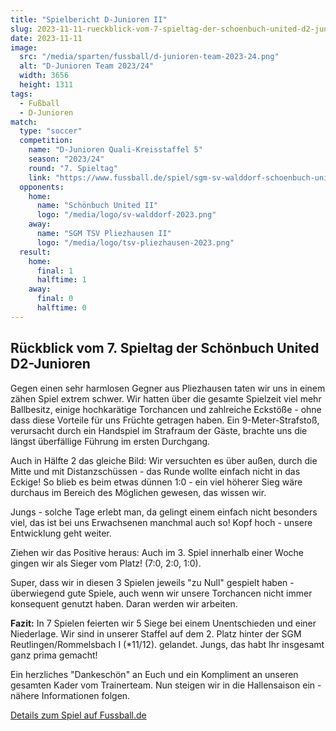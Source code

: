```yaml
---
title: "Spielbericht D-Junioren II"
slug: 2023-11-11-rueckblick-vom-7-spieltag-der-schoenbuch-united-d2-junioren
date: 2023-11-11
image:
  src: "/media/sparten/fussball/d-junioren-team-2023-24.png"
  alt: "D-Junioren Team 2023/24"
  width: 3656
  height: 1311
tags:
  - Fußball
  - D-Junioren
match:
  type: "soccer"
  competition:
    name: "D-Junioren Quali-Kreisstaffel 5"
    season: "2023/24"
    round: "7. Spieltag"
    link: "https://www.fussball.de/spiel/sgm-sv-walddorf-schoenbuch-united-ii-sgm-tsv-pliezhausen-ii/-/spiel/02MSOAS7DG000000VS5489B4VV7JEO4N#!/"
  opponents:
    home:
      name: "Schönbuch United II"
      logo: "/media/logo/sv-walddorf-2023.png"
    away:
      name: "SGM TSV Pliezhausen II"
      logo: "/media/logo/tsv-pliezhausen-2023.png"
  result:
    home:
      final: 1
      halftime: 1
    away:
      final: 0
      halftime: 0
---
```

## Rückblick vom 7. Spieltag der Schönbuch United D2-Junioren

Gegen einen sehr harmlosen Gegner aus Pliezhausen taten wir uns in einem zähen Spiel extrem schwer. Wir hatten über die gesamte Spielzeit viel mehr Ballbesitz, einige hochkarätige Torchancen und zahlreiche Eckstöße - ohne dass diese Vorteile für uns Früchte getragen haben. Ein 9-Meter-Strafstoß, verursacht durch ein Handspiel im Strafraum der Gäste, brachte uns die längst überfällige Führung im ersten Durchgang.

Auch in Hälfte 2 das gleiche Bild: Wir versuchten es über außen, durch die Mitte und mit Distanzschüssen - das Runde wollte einfach nicht in das Eckige! So blieb es beim etwas dünnen 1:0 - ein viel höherer Sieg wäre durchaus im Bereich des Möglichen gewesen, das wissen wir.

Jungs - solche Tage erlebt man, da gelingt einem einfach nicht besonders viel, das ist bei uns Erwachsenen manchmal auch so! Kopf hoch - unsere Entwicklung geht weiter.

Ziehen wir das Positive heraus: Auch im 3. Spiel innerhalb einer Woche gingen wir als Sieger vom Platz! (7:0, 2:0, 1:0).

Super, dass wir in diesen 3 Spielen jeweils "zu Null" gespielt haben - überwiegend gute Spiele, auch wenn wir unsere Torchancen nicht immer konsequent genutzt haben. Daran werden wir arbeiten.

**Fazit:** In 7 Spielen feierten wir 5 Siege bei einem Unentschieden und einer Niederlage.
Wir sind in unserer Staffel auf dem 2. Platz hinter der SGM Reutlingen/Rommelsbach I (*11/12).
gelandet. Jungs, das habt Ihr insgesamt ganz prima gemacht!

Ein herzliches "Dankeschön" an Euch und ein Kompliment an unseren gesamten Kader vom Trainerteam.
Nun steigen wir in die Hallensaison ein - nähere Informationen folgen.

[Details zum Spiel auf Fussball.de](https://www.fussball.de/spiel/sgm-sv-walddorf-schoenbuch-united-ii-sgm-tsv-pliezhausen-ii/-/spiel/02MSOAS7DG000000VS5489B4VV7JEO4N#!/)
